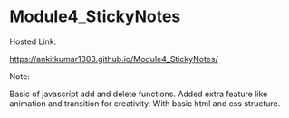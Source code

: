 # Module4_StickyNotes

Hosted Link:

https://ankitkumar1303.github.io/Module4_StickyNotes/


Note:

Basic of javascript add and delete functions.
Added extra feature like animation and transition for creativity.
With basic html and css structure.
